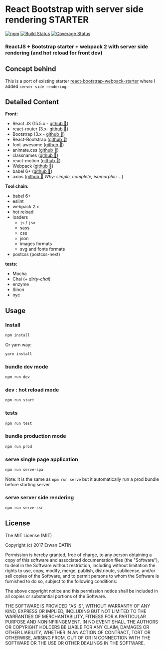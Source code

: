 React Bootstrap with server side rendering STARTER
==========
[![npm](https://img.shields.io/npm/l/express.svg?maxAge=2592000)](https://github.com/MacKentoch/react-bootstrap-webpack-starter)
[![Build Status](https://travis-ci.org/MacKentoch/react-bootstrap-webpack-ssr-starter.svg?branch=master)](https://travis-ci.org/MacKentoch/react-bootstrap-webpack-ssr-starter)
[![Coverage Status](https://coveralls.io/repos/github/MacKentoch/react-bootstrap-webpack-ssr-starter/badge.svg?branch=master)](https://coveralls.io/github/MacKentoch/react-bootstrap-webpack-ssr-starter?branch=master)

### ReactJS + Bootstrap starter + webpack 2 with server side rendering (and hot reload for front dev)

## Concept behind

This is a port of existing starter [react-bootstrap-webpack-starter](https://github.com/MacKentoch/react-bootstrap-webpack-starter) where I added `server side rendering`.

## Detailed Content

**Front:**
- React JS (15.5.x - [github :link:](https://github.com/facebook/react))
- react-router (3.x- [github :link:](https://github.com/reactjs/react-router))
- Bootstrap (3.x - [github :link:](https://github.com/twbs/bootstrap))
- React-Bootstrap ([github :link:](https://github.com/react-bootstrap/react-bootstrap))
- font-awesome ([github :link:](https://github.com/FortAwesome/Font-Awesome))
- animate.css ([github :link:](https://github.com/daneden/animate.css))
- classnames ([github :link:](https://github.com/JedWatson/classnames))
- react-motion ([github :link:](https://github.com/chenglou/react-motion))
- Webpack ([github :link:](https://github.com/webpack/webpack))
- babel 6+ ([github :link:](https://github.com/babel/babel))
- axios ([github :link:](https://github.com/mzabriskie/axios) *Why: simple, complete, isomorphic ...*)

**Tool chain:**
- babel 6+
- eslint
- webpack 2.x
- hot reload
- loaders
  - `js` / `jsx`
  - sass
  - css
  - json
  - images formats
  - svg and fonts formats
- postcss (postcss-next)

**tests:**
- Mocha
- Chai (*+ dirty-chai*)
- enzyme
- Sinon
- nyc


## Usage

### Install

```bash
npm install
```

Or yarn way:

```bash
yarn install
```
### bundle dev mode

```bash
npm run dev
```

### dev : hot reload mode

```bash
npm run start
```

### tests

```bash
npm run test
```

### bundle production mode


```bash
npm run prod
```

### serve single page application

```bash
npm run serve-spa
```
 Note: it is the same as `npm run serve` but it automatically run a prod bundle before starting server

### serve server side rendering

```bash
npm run serve-ssr
```

## License

The MIT License (MIT)

Copyright (c) 2017 Erwan DATIN

Permission is hereby granted, free of charge, to any person obtaining a copy of this software and associated documentation files (the "Software"), to deal in the Software without restriction, including without limitation the rights to use, copy, modify, merge, publish, distribute, sublicense, and/or sell copies of the Software, and to permit persons to whom the Software is furnished to do so, subject to the following conditions:

The above copyright notice and this permission notice shall be included in all copies or substantial portions of the Software.

THE SOFTWARE IS PROVIDED "AS IS", WITHOUT WARRANTY OF ANY KIND, EXPRESS OR IMPLIED, INCLUDING BUT NOT LIMITED TO THE WARRANTIES OF MERCHANTABILITY, FITNESS FOR A PARTICULAR PURPOSE AND NONINFRINGEMENT. IN NO EVENT SHALL THE AUTHORS OR COPYRIGHT HOLDERS BE LIABLE FOR ANY CLAIM, DAMAGES OR OTHER LIABILITY, WHETHER IN AN ACTION OF CONTRACT, TORT OR OTHERWISE, ARISING FROM, OUT OF OR IN CONNECTION WITH THE SOFTWARE OR THE USE OR OTHER DEALINGS IN THE SOFTWARE.

